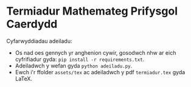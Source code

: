 # Termiadur Mathemateg Prifysgol Caerdydd

Cyfarwyddiadau adeiladu:
  - Os nad oes gennych yr anghenion cywir, gosodwch nhw ar eich cyfrifiadur gyda: `pip install -r requirements.txt`.
  - Adeiladwch y wefan gyda `python adeiladu.py`.
  - Ewch i'r ffolder `assets/tex` ac adeiladwch y pdf `termiadur.tex` gyda LaTeX.